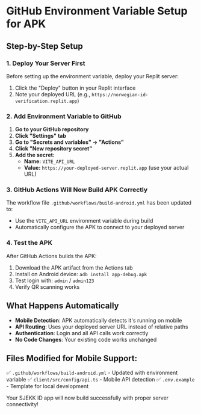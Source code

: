 # GitHub Environment Variable Setup for APK

## Step-by-Step Setup

### 1. Deploy Your Server First
Before setting up the environment variable, deploy your Replit server:
1. Click the "Deploy" button in your Replit interface
2. Note your deployed URL (e.g., `https://norwegian-id-verification.replit.app`)

### 2. Add Environment Variable to GitHub

1. **Go to your GitHub repository**
2. **Click "Settings" tab**
3. **Go to "Secrets and variables" → "Actions"**
4. **Click "New repository secret"**
5. **Add the secret:**
   - **Name:** `VITE_API_URL`
   - **Value:** `https://your-deployed-server.replit.app` (use your actual URL)

### 3. GitHub Actions Will Now Build APK Correctly

The workflow file `.github/workflows/build-android.yml` has been updated to:
- Use the `VITE_API_URL` environment variable during build
- Automatically configure the APK to connect to your deployed server

### 4. Test the APK

After GitHub Actions builds the APK:
1. Download the APK artifact from the Actions tab
2. Install on Android device: `adb install app-debug.apk`
3. Test login with: `admin` / `admin123`
4. Verify QR scanning works

## What Happens Automatically

- **Mobile Detection**: APK automatically detects it's running on mobile
- **API Routing**: Uses your deployed server URL instead of relative paths
- **Authentication**: Login and all API calls work correctly
- **No Code Changes**: Your existing code works unchanged

## Files Modified for Mobile Support:
✅ `.github/workflows/build-android.yml` - Updated with environment variable
✅ `client/src/config/api.ts` - Mobile API detection
✅ `.env.example` - Template for local development

Your SJEKK ID app will now build successfully with proper server connectivity!